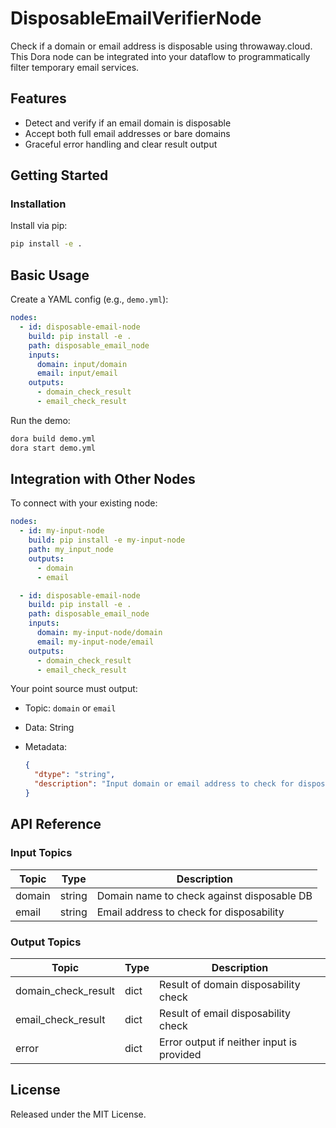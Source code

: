# DisposableEmailVerifierNode

Check if a domain or email address is disposable using throwaway.cloud. This Dora node can be integrated into your dataflow to programmatically filter temporary email services.

## Features
- Detect and verify if an email domain is disposable
- Accept both full email addresses or bare domains
- Graceful error handling and clear result output

## Getting Started

### Installation
Install via pip:
```bash
pip install -e .
```

## Basic Usage

Create a YAML config (e.g., `demo.yml`):

```yaml
nodes:
  - id: disposable-email-node
    build: pip install -e .
    path: disposable_email_node
    inputs:
      domain: input/domain
      email: input/email
    outputs:
      - domain_check_result
      - email_check_result
```

Run the demo:

```bash
dora build demo.yml
dora start demo.yml
```

## Integration with Other Nodes

To connect with your existing node:

```yaml
nodes:
  - id: my-input-node
    build: pip install -e my-input-node
    path: my_input_node
    outputs:
      - domain
      - email

  - id: disposable-email-node
    build: pip install -e .
    path: disposable_email_node
    inputs:
      domain: my-input-node/domain
      email: my-input-node/email
    outputs:
      - domain_check_result
      - email_check_result
```

Your point source must output:

* Topic: `domain` or `email`
* Data: String
* Metadata:

  ```json
  {
    "dtype": "string",
    "description": "Input domain or email address to check for disposability. Either is accepted."
  }
  ```

## API Reference

### Input Topics

| Topic   | Type   | Description                                |
| ------- | ------ | ------------------------------------------ |
| domain  | string | Domain name to check against disposable DB  |
| email   | string | Email address to check for disposability    |

### Output Topics

| Topic                | Type    | Description                                   |
| -------------------- | ------- | --------------------------------------------- |
| domain_check_result  | dict    | Result of domain disposability check          |
| email_check_result   | dict    | Result of email disposability check           |
| error                | dict    | Error output if neither input is provided     |


## License

Released under the MIT License.
